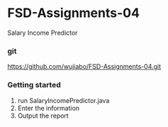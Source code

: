 # FSD-Assignments-04
Salary Income Predictor

### git
https://github.com/wujiabo/FSD-Assignments-04.git

### Getting started
1. run SalaryIncomePredictor.java
2. Enter the information
3. Output the report